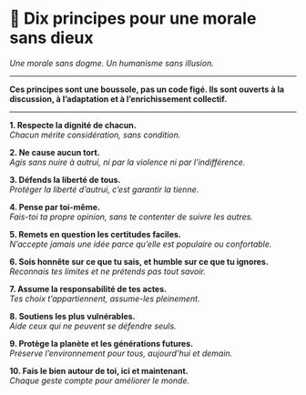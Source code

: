 # 📜 Dix principes pour une morale sans dieux

*Une morale sans dogme. Un humanisme sans illusion.*

---

**Ces principes sont une boussole, pas un code figé. Ils sont ouverts à la discussion, à l’adaptation et à l’enrichissement collectif.**

---

**1. Respecte la dignité de chacun.**  
*Chacun mérite considération, sans condition.*

**2. Ne cause aucun tort.**  
*Agis sans nuire à autrui, ni par la violence ni par l’indifférence.*

**3. Défends la liberté de tous.**  
*Protéger la liberté d’autrui, c’est garantir la tienne.*

**4. Pense par toi-même.**  
*Fais-toi ta propre opinion, sans te contenter de suivre les autres.*

**5. Remets en question les certitudes faciles.**  
*N’accepte jamais une idée parce qu’elle est populaire ou confortable.*

**6. Sois honnête sur ce que tu sais, et humble sur ce que tu ignores.**  
*Reconnais tes limites et ne prétends pas tout savoir.*

**7. Assume la responsabilité de tes actes.**  
*Tes choix t’appartiennent, assume-les pleinement.*

**8. Soutiens les plus vulnérables.**  
*Aide ceux qui ne peuvent se défendre seuls.*

**9. Protège la planète et les générations futures.**  
*Préserve l’environnement pour tous, aujourd’hui et demain.*

**10. Fais le bien autour de toi, ici et maintenant.**  
*Chaque geste compte pour améliorer le monde.*

